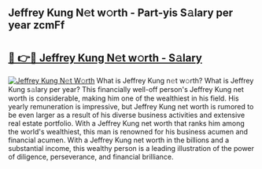 ## Jeffrey Kung N𝚎t w𝚘rth - Part-yis S𝚊lary per year zcmFf

# <h2><a href="http://gc2mnt.nevu.top/?p=Jeffrey+Kung">🔗 👉🔴 Jeffrey Kung N𝚎t w𝚘rth - S𝚊lary</a></h2>

[![Jeffrey Kung N𝚎t W𝚘rth](https://i.imgur.com/Oavwk0R.jpeg)](http://gc2mnt.nevu.top/?p=Jeffrey+Kung)
What is Jeffrey Kung n𝚎t w𝚘rth? What is Jeffrey Kung s𝚊lary per year?
This financially well-off person's Jeffrey Kung net worth is considerable, making him one of the wealthiest in his field. His yearly remuneration is impressive, but Jeffrey Kung net worth is rumored to be even larger as a result of his diverse business activities and extensive real estate portfolio. With a Jeffrey Kung net worth that ranks him among the world's wealthiest, this man is renowned for his business acumen and financial acumen. With a Jeffrey Kung net worth in the billions and a substantial income, this wealthy person is a leading illustration of the power of diligence, perseverance, and financial brilliance.
